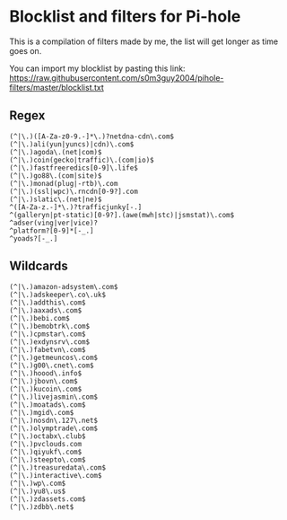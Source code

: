 # Blocklist and filters for Pi-hole

This is a compilation of filters made by me, the list will get longer as time goes on.

You can import my blocklist by pasting this link: https://raw.githubusercontent.com/s0m3guy2004/pihole-filters/master/blocklist.txt
## Regex
```
(^|\.)([A-Za-z0-9.-]*\.)?netdna-cdn\.com$
(^|\.)ali(yun|yuncs)|cdn)\.com$
(^|\.)agoda\.(net|com)$
(^|\.)coin(gecko|traffic)\.(com|io)$
(^|\.)fastfreeredics[0-9]\.life$
(^|\.)go88\.(com|site)$
(^|\.)monad(plug|-rtb)\.com
(^|\.)(ssl|wpc)\.rncdn[0-9?].com
(^|\.)slatic\.(net|ne)$
^([A-Za-z.-]*\.)?trafficjunky[-.]
^(galleryn|pt-static)[0-9?].(awe(mwh|stc)|jsmstat)\.com$
^adser(ving|ver|vice)?
^platform?[0-9]*[-_.]
^yoads?[-_.]
```
## Wildcards
```
(^|\.)amazon-adsystem\.com$
(^|\.)adskeeper\.co\.uk$
(^|\.)addthis\.com$
(^|\.)aaxads\.com$
(^|\.)bebi.com$
(^|\.)bemobtrk\.com$
(^|\.)cpmstar\.com$
(^|\.)exdynsrv\.com$
(^|\.)fabetvn\.com$
(^|\.)getmeuncos\.com$
(^|\.)g00\.cnet\.com$
(^|\.)hoood\.info$
(^|\.)jbovn\.com$
(^|\.)kucoin\.com$
(^|\.)livejasmin\.com$
(^|\.)moatads\.com$
(^|\.)mgid\.com$
(^|\.)nosdn\.127\.net$
(^|\.)olymptrade\.com$
(^|\.)octabx\.club$
(^|\.)pvclouds.com
(^|\.)qiyukf\.com$
(^|\.)steepto\.com$
(^|\.)treasuredata\.com$
(^|\.)interactive\.com$
(^|\.)wp\.com$
(^|\.)yu8\.us$
(^|\.)zdassets.com$
(^|\.)zdbb\.net$
```
